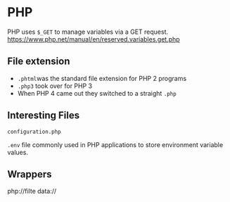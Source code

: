 # PHP



PHP uses `$_GET` to manage variables via a GET request.
https://www.php.net/manual/en/reserved.variables.get.php


## File extension
- `.phtml`was the standard file extension for PHP 2 programs
- `.php3` took over for PHP 3
- When PHP 4 came out they switched to a straight `.php`



## Interesting Files

`configuration.php`

`.env`
file commonly used in PHP applications to store environment variable values.





## Wrappers

php://filte
data:// 
 